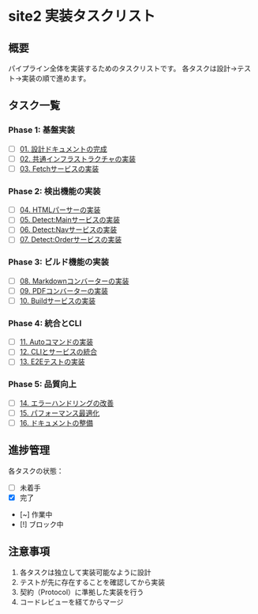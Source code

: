 # site2 実装タスクリスト

## 概要

パイプライン全体を実装するためのタスクリストです。
各タスクは設計→テスト→実装の順で進めます。

## タスク一覧

### Phase 1: 基盤実装

- [ ] [01. 設計ドキュメントの完成](todos/20250706-01-complete-design-docs.md)
- [ ] [02. 共通インフラストラクチャの実装](todos/20250706-02-common-infrastructure.md)
- [ ] [03. Fetchサービスの実装](todos/20250706-03-implement-fetch-service.md)

### Phase 2: 検出機能の実装

- [ ] [04. HTMLパーサーの実装](todos/20250706-04-implement-html-parser.md)
- [ ] [05. Detect:Mainサービスの実装](todos/20250706-05-implement-detect-main.md)
- [ ] [06. Detect:Navサービスの実装](todos/20250706-06-implement-detect-nav.md)
- [ ] [07. Detect:Orderサービスの実装](todos/20250706-07-implement-detect-order.md)

### Phase 3: ビルド機能の実装

- [ ] [08. Markdownコンバーターの実装](todos/20250706-08-implement-markdown-converter.md)
- [ ] [09. PDFコンバーターの実装](todos/20250706-09-implement-pdf-converter.md)
- [ ] [10. Buildサービスの実装](todos/20250706-10-implement-build-service.md)

### Phase 4: 統合とCLI

- [ ] [11. Autoコマンドの実装](todos/20250706-11-implement-auto-command.md)
- [ ] [12. CLIとサービスの統合](todos/20250706-12-integrate-cli-services.md)
- [ ] [13. E2Eテストの実装](todos/20250706-13-implement-e2e-tests.md)

### Phase 5: 品質向上

- [ ] [14. エラーハンドリングの改善](todos/20250706-14-improve-error-handling.md)
- [ ] [15. パフォーマンス最適化](todos/20250706-15-performance-optimization.md)
- [ ] [16. ドキュメントの整備](todos/20250706-16-documentation.md)

## 進捗管理

各タスクの状態：
- [ ] 未着手
- [x] 完了
- [~] 作業中
- [!] ブロック中

## 注意事項

1. 各タスクは独立して実装可能なように設計
2. テストが先に存在することを確認してから実装
3. 契約（Protocol）に準拠した実装を行う
4. コードレビューを経てからマージ

